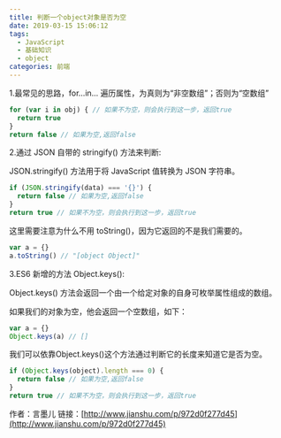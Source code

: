 ```yaml
---
title: 判断一个object对象是否为空
date: 2019-03-15 15:06:12
tags: 
  - JavaScript
  - 基础知识
  - object
categories: 前端  
---
```


1.最常见的思路，for...in... 遍历属性，为真则为“非空数组”；否则为“空数组”
``` js
for (var i in obj) { // 如果不为空，则会执行到这一步，返回true
  return true
}
return false // 如果为空,返回false
```

2.通过 JSON 自带的 stringify() 方法来判断:

JSON.stringify() 方法用于将 JavaScript 值转换为 JSON 字符串。

``` js
if (JSON.stringify(data) === '{}') {
  return false // 如果为空,返回false
}
return true // 如果不为空，则会执行到这一步，返回true
```

这里需要注意为什么不用 toString()，因为它返回的不是我们需要的。

``` js
var a = {}
a.toString() // "[object Object]"
```

3.ES6 新增的方法 Object.keys():

Object.keys() 方法会返回一个由一个给定对象的自身可枚举属性组成的数组。

如果我们的对象为空，他会返回一个空数组，如下：

``` js
var a = {}
Object.keys(a) // []
```

我们可以依靠Object.keys()这个方法通过判断它的长度来知道它是否为空。

``` js
if (Object.keys(object).length === 0) {
  return false // 如果为空,返回false
}
return true // 如果不为空，则会执行到这一步，返回true
```

作者：言墨儿 链接：[http://www.jianshu.com/p/972d0f277d45](http://www.jianshu.com/p/972d0f277d45)